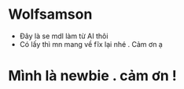 # Wolfsamson
 - Đây là se mdl làm từ AI thôi 
 - Có lấy thì mn mang về fĩx lại nhé . Cảm ơn ạ 
# Mình là newbie . cảm ơn !
